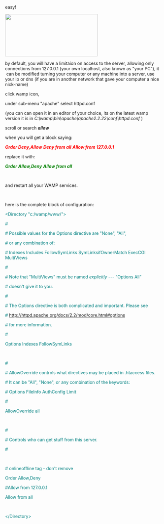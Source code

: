 easy!

<a href="https://icompile.eladkarako.com/_uploads/2012/12/2012-12-26_225409.jpg"><img class="alignnone size-medium wp-image-577" title="2012-12-26_225409" src="https://icompile.eladkarako.com/_uploads/2012/12/2012-12-26_225409.jpg" alt="" width="300" height="137" /></a>

by default, you will have a limitaion on access to the server, allowing only connections from 127.0.0.1 (your own localhost, also known as "your PC"),
it  can be modified turning your computer or any machine into a server, use your ip or dns (if you are in another network that gave your computer a nice nick-name)

<!--more--><!--more-->

click wamp icon,

under sub-menu "apache" select httpd.conf

(you can can open it in an editor of your choice, its on the latest wamp version it is in <em>C:\\wamp\\bin\\apache\\apache2.2.22\\conf\\httpd.conf </em>)

scroll or search <em><strong>allow</strong></em>

when you will get a block saying:

<span style="color: #ff0000;"><em><strong>Order Deny,Allow</strong></em></span>
<span style="color: #ff0000;"><em><strong> Deny from all</strong></em></span>
<span style="color: #ff0000;"><em><strong> Allow from 127.0.0.1</strong></em></span>

replace it with:

<span style="color: #008000;"><em><strong>Order Allow,Deny</strong></em></span>
<span style="color: #008000;"><em><strong> Allow from all</strong></em></span>

&nbsp;

and restart all your WAMP services.

&nbsp;

here is the complete block of configuration:

<span style="color: #008080;">&lt;Directory "c:/wamp/www/"&gt;</span>

<span style="color: #008080;">#</span>

<span style="color: #008080;"># Possible values for the Options directive are "None", "All",</span>

<span style="color: #008080;"># or any combination of:</span>

<span style="color: #008080;"># Indexes Includes FollowSymLinks SymLinksifOwnerMatch ExecCGI MultiViews</span>

<span style="color: #008080;">#</span>

<span style="color: #008080;"># Note that "MultiViews" must be named *explicitly* --- "Options All"</span>

<span style="color: #008080;"># doesn't give it to you.</span>

<span style="color: #008080;">#</span>

<span style="color: #008080;"># The Options directive is both complicated and important. Please see</span>

<span style="color: #008080;"># http://httpd.apache.org/docs/2.2/mod/core.html#options</span>

<span style="color: #008080;"># for more information.</span>

<span style="color: #008080;">#</span>

<span style="color: #008080;">Options Indexes FollowSymLinks</span>

<span style="color: #008080;"> </span>

<span style="color: #008080;">#</span>

<span style="color: #008080;"># AllowOverride controls what directives may be placed in .htaccess files.</span>

<span style="color: #008080;"># It can be "All", "None", or any combination of the keywords:</span>

<span style="color: #008080;"># Options FileInfo AuthConfig Limit</span>

<span style="color: #008080;">#</span>

<span style="color: #008080;">AllowOverride all</span>

<span style="color: #008080;"> </span>

<span style="color: #008080;">#</span>

<span style="color: #008080;"># Controls who can get stuff from this server.</span>

<span style="color: #008080;">#</span>

<span style="color: #008080;"> </span>

<span style="color: #008080;"># onlineoffline tag - don't remove</span>

<span style="color: #008080;">Order Allow,Deny</span>

<span style="color: #008080;">#Allow from 127.0.0.1</span>

<span style="color: #008080;">Allow from all</span>

<span style="color: #008080;"> </span>

<span style="color: #008080;">&lt;/Directory&gt;</span>

<span style="color: #008080;"> </span>